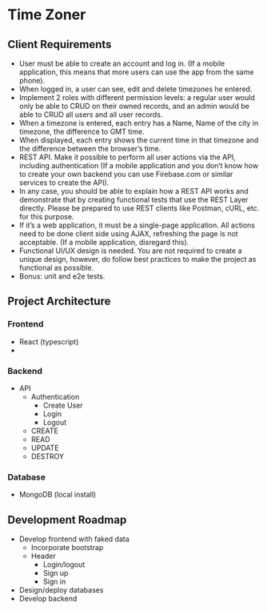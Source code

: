 # Time Zoner

## Client Requirements

* User must be able to create an account and log in. (If a mobile application, this means that more users can use the app from the same phone).
* When logged in, a user can see, edit and delete timezones he entered.
* Implement 2 roles with different permission levels: a regular user would only be able to CRUD on their owned records, and an admin would be able to CRUD all users and all user records.
* When a timezone is entered, each entry has a Name, Name of the city in timezone, the difference to GMT time.
* When displayed, each entry shows the current time in that timezone and the difference between the browser’s time.
* REST API. Make it possible to perform all user actions via the API, including authentication (If a mobile application and you don’t know how to create your own backend you can use Firebase.com or similar services to create the API).
* In any case, you should be able to explain how a REST API works and demonstrate that by creating functional tests that use the REST Layer directly. Please be prepared to use REST clients like Postman, cURL, etc. for this purpose.
* If it’s a web application, it must be a single-page application. All actions need to be done client side using AJAX, refreshing the page is not acceptable. (If a mobile application, disregard this).
* Functional UI/UX design is needed. You are not required to create a unique design, however, do follow best practices to make the project as functional as possible.
* Bonus: unit and e2e tests.


## Project Architecture

### Frontend

* React (typescript)
* 

### Backend

* API
  * Authentication
    * Create User
    * Login
    * Logout
  * CREATE
  * READ
  * UPDATE
  * DESTROY

### Database

* MongoDB (local install)

## Development Roadmap

* Develop frontend with faked data
  * Incorporate bootstrap
  * Header
    * Login/logout
    * Sign up
    * Sign in
* Design/deploy databases
* Develop backend 